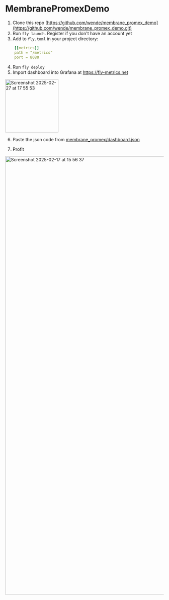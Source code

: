 # MembranePromexDemo

1. Clone this repo [https://github.com/wende/membrane_promex_demo](https://github.com/wende/membrane_promex_demo.git)
2. Run `fly launch`. Register if you don't have an account yet
3. Add to `fly.toml` in your project directory:   
```yaml
    [[metrics]]
    path = "/metrics"
    port = 8080  
```

4. Run `fly deploy`
5. Import dashboard into Grafana at https://fly-metrics.net 
<img width="169" alt="Screenshot 2025-02-27 at 17 55 53" src="https://github.com/user-attachments/assets/4729a68a-1bef-478f-9a42-bcbf8d954c07" />

6. Paste the json code from [membrane_promex/dashboard.json](https://github.com/membraneframework/membrane_promex/blob/master/dashboard.json) 

7. Profit
<img width="1396" alt="Screenshot 2025-02-17 at 15 56 37" src="https://github.com/user-attachments/assets/d942662f-9356-4410-bbc6-c5f48752d4c8" />
